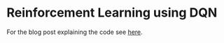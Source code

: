 # Reinforcement Learning using DQN

For the blog post explaining the code see [here](https://du-owen.github.io/#/blog/dqn).
